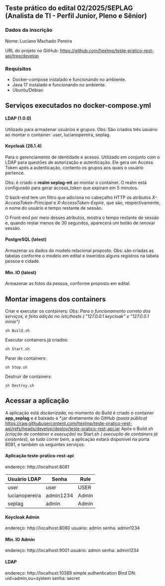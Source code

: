 ## Teste prático do edital 02/2025/SEPLAG (Analista de TI - Perfil Junior, Pleno e Sênior)

### Dados da inscrição
Nome: Luciano Machado Pereira

URL do projeto no GitHub: https://github.com/hexlmp/teste-pratico-rest-api/tree/develop

### Requisitos
- Docker-compose instalado e funcionando no ambiente.
- Java 17 instalado e funcionando no ambiente.
- Ubuntu/Debian

## Serviços executados no docker-compose.yml

#### LDAP (1.0.0)
Utilizado para armazenar usuários e grupos. 
Obs: São criados três usuário ao montar o container: user, lucianopereira, seplag.

#### Keycloak (26.1.4)
Para o gerenciamento de identidade e acesso. Utilizado em conjunto com o LDAP para questões de autorização e autenticação. 
Ele gera um Access Token após a autenticação, contento os grupos aos quais o usuário pertence.

Obs: é criado o **realm seplag-mt** ao montar o container. O realm está configurado para gerar access_token que expiram em 5 minutos. 

O back-end tem um filtro que adiciona no cabeçalho HTTP os atributos *X-AccessToken-Principal* e *X-AccessToken-Expire*, que são, respectivamente, o nome do usuário e tempo restante de sessão.

O Front-end por meio desses atributos, mostra o tempo restante de sessão e, quando restar menos de 30 segundos, aparecerá um botão de renovar sessão.

#### PostgreSQL (latest)
Armazenar os dados do modelo relacional proposto.
Obs: são criadas as tabelas conforme o modelo em edital e inseridos alguns registros na tabela pessoa e cidade.

#### Min. IO (latest)
Armazenar as fotos da pessoa, conforme proposto em edital.

## Montar imagens dos containers

Criar e executar os containers:
*Obs: Para o funcionamento correto dos serviços, é feita adição no /etc/hosts ( "127.0.0.1    keycloak" e "127.0.0.1    minio")* 

    sh Build.sh 

Executar containers já criados:

    sh Start.sh 

Parar de containers:

    sh Stop.sh 

Destruir de containers:

    sh Destroy.sh 


## Acessar a aplicação

A aplicação está *dockerizada*, no momento do Build é criado o container **app_seplag** e é baixado o *.jar diretamente do GitHub *(pasta pública)*  https://raw.githubusercontent.com/hexlmp/teste-pratico-rest-api/refs/heads/develop/deploy/teste-pratico-rest-api.jar 
Após o Build.sh *(criação de container e execução)* ou Start.sh *( execução de containers já existentes)*, se tudo correr bem, a aplicação estará disponível na porta 8081, e também os seguintes serviços:

#### Aplicação teste-pratico-rest-api
endereço: http://localhost:8081
 
|Usuário LDAP|Senha|Rule|
|--|--|--|
|user|user|USER|
|lucianopereira|admin1234|Admin|
|seplag|admin|Admin|

#### Keycloak Admin
endereço:  http://localhost:8080
usuário: admin
senha: admin1234

#### Min. IO Admin
endereço:  http://localhost:9001
usuário: admin
senha: admin1234

#### LDAP
endereço:  http://localhost:10389
simple authentication
Bind DN: uid=admin,ou=system
senha: secret


 


